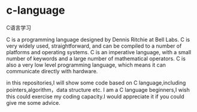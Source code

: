 # c-language
C语言学习

C is a programming language designed by Dennis Ritchie at Bell Labs. C is very widely used, straightforward, and can be compiled to a number of platforms and operating systems. C is an imperative language, with a small number of keywords and a large number of mathematical operators. C is also a very low level programming language, which means it can communicate directly with hardware.

in this repositories,I will show some code based on C language,including pointers,algorithm，data structure etc.
I am a C language beginners,I wish this could exercise my coding capacity.I would appreciate it if you could give me some advice. 


